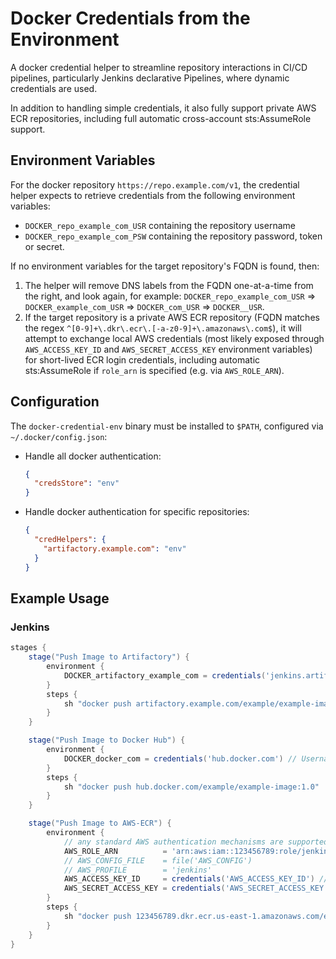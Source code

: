 # Docker Credentials from the Environment

A docker credential helper to streamline repository interactions in CI/CD pipelines, particularly Jenkins declarative Pipelines, where dynamic credentials are used.

In addition to handling simple credentials, it also fully support private AWS ECR repositories, including full automatic cross-account sts:AssumeRole support.

## Environment Variables

For the docker repository `https://repo.example.com/v1`, the credential helper expects to retrieve credentials from the following environment variables:

* `DOCKER_repo_example_com_USR` containing the repository username
* `DOCKER_repo_example_com_PSW` containing the repository password, token or secret.

If no environment variables for the target repository's FQDN is found, then:

1. The helper will remove DNS labels from the FQDN one-at-a-time from the right, and look again, for example:
`DOCKER_repo_example_com_USR` => `DOCKER_example_com_USR` => `DOCKER_com_USR` => `DOCKER__USR`.
2. If the target repository is a private AWS ECR repository (FQDN matches the regex `^[0-9]+\.dkr\.ecr\.[-a-z0-9]+\.amazonaws\.com$`), it will attempt to exchange local AWS credentials (most likely exposed through `AWS_ACCESS_KEY_ID` and `AWS_SECRET_ACCESS_KEY` environment variables) for short-lived ECR login credentials, including automatic sts:AssumeRole if `role_arn` is specified (e.g. via `AWS_ROLE_ARN`).

## Configuration

The `docker-credential-env` binary must be installed to `$PATH`, configured via `~/.docker/config.json`:

* Handle all docker authentication:

  ```json
  {
    "credsStore": "env"
  }
  ```

* Handle docker authentication for specific repositories:

  ```json
  {
    "credHelpers": {
      "artifactory.example.com": "env"
    }
  }
  ```

## Example Usage

### Jenkins

```groovy
stages {
    stage("Push Image to Artifactory") {
        environment {
            DOCKER_artifactory_example_com = credentials('jenkins.artifactory') // (Vault) Username-Password credential
        }
        steps {
            sh "docker push artifactory.example.com/example/example-image:1.0"
        }
    }

    stage("Push Image to Docker Hub") {
        environment {
            DOCKER_docker_com = credentials('hub.docker.com') // Username-Password credential, exploiting domain search
        }
        steps {
            sh "docker push hub.docker.com/example/example-image:1.0"
        }
    }

    stage("Push Image to AWS-ECR") {
        environment {
            // any standard AWS authentication mechanisms are supported
            AWS_ROLE_ARN          = 'arn:aws:iam::123456789:role/jenkins-user' // triggers automatic sts:AssumeRole
            // AWS_CONFIG_FILE    = file('AWS_CONFIG')
            // AWS_PROFILE        = 'jenkins'
            AWS_ACCESS_KEY_ID     = credentials('AWS_ACCESS_KEY_ID') // String credential
            AWS_SECRET_ACCESS_KEY = credentials('AWS_SECRET_ACCESS_KEY') // String credential
        }
        steps {
            sh "docker push 123456789.dkr.ecr.us-east-1.amazonaws.com/example/example-image:1.0"
        }
    }
}
```
